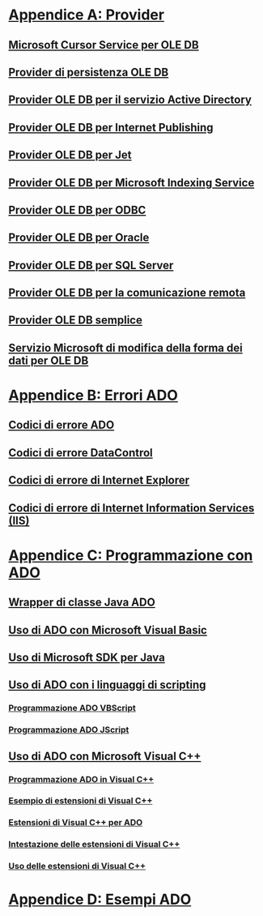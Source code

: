 # [Appendice A: Provider](appendix-a-providers.md)
## [Microsoft Cursor Service per OLE DB](microsoft-cursor-service-for-ole-db-ado-service-component.md)
## [Provider di persistenza OLE DB](microsoft-ole-db-persistence-provider-ado-service-provider.md)
## [Provider OLE DB per il servizio Active Directory](microsoft-ole-db-provider-for-microsoft-active-directory-service.md)
## [Provider OLE DB per Internet Publishing](microsoft-ole-db-provider-for-internet-publishing.md)
## [Provider OLE DB per Jet](microsoft-ole-db-provider-for-microsoft-jet.md)
## [Provider OLE DB per Microsoft Indexing Service](microsoft-ole-db-provider-for-microsoft-indexing-service.md)
## [Provider OLE DB per ODBC](microsoft-ole-db-provider-for-odbc.md)
## [Provider OLE DB per Oracle](microsoft-ole-db-provider-for-oracle.md)
## [Provider OLE DB per SQL Server](microsoft-ole-db-provider-for-sql-server.md)
## [Provider OLE DB per la comunicazione remota](microsoft-ole-db-remoting-provider-ado-service-provider.md)
## [Provider OLE DB semplice](microsoft-ole-db-simple-provider.md)
## [Servizio Microsoft di modifica della forma dei dati per OLE DB](microsoft-data-shaping-service-for-ole-db-ado-service-provider.md)

# [Appendice B: Errori ADO](appendix-b-ado-errors.md)
## [Codici di errore ADO](ado-error-codes.md)
## [Codici di errore DataControl](datacontrol-error-codes.md)
## [Codici di errore di Internet Explorer](internet-explorer-error-codes.md)
## [Codici di errore di Internet Information Services (IIS)](internet-information-services-error-codes.md)

# [Appendice C: Programmazione con ADO](appendix-c-programming-with-ado.md)
## [Wrapper di classe Java ADO](ado-java-class-wrappers.md)
## [Uso di ADO con Microsoft Visual Basic](using-ado-with-microsoft-visual-basic.md)
## [Uso di Microsoft SDK per Java](using-the-microsoft-sdk-for-java.md)

## [Uso di ADO con i linguaggi di scripting](using-ado-with-scripting-languages.md)
### [Programmazione ADO VBScript](vbscript-ado-programming.md)
### [Programmazione ADO JScript](jscript-ado-programming.md)
## [Uso di ADO con Microsoft Visual C++](using-ado-with-microsoft-visual-c.md)
### [Programmazione ADO in Visual C++](visual-c-ado-programming.md)
### [Esempio di estensioni di Visual C++](visual-c-extensions-example.md)
### [Estensioni di Visual C++ per ADO](visual-c-extensions-for-ado.md)
### [Intestazione delle estensioni di Visual C++](visual-c-extensions-header.md)
### [Uso delle estensioni di Visual C++](using-visual-c-extensions.md)

# [Appendice D: Esempi ADO](appendix-d-ado-samples.md)
